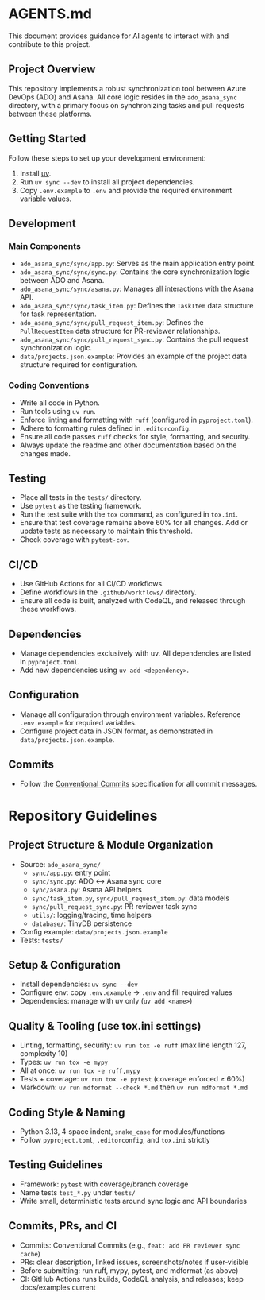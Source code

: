 # AGENTS.md

This document provides guidance for AI agents to interact with and contribute to this project.

## Project Overview

This repository implements a robust synchronization tool between Azure DevOps (ADO) and Asana. All core logic resides in the `ado_asana_sync` directory, with a primary focus on synchronizing tasks and pull requests between these platforms.

## Getting Started

Follow these steps to set up your development environment:

1. Install [uv](https://docs.astral.sh/uv/).
1. Run `uv sync --dev` to install all project dependencies.
1. Copy `.env.example` to `.env` and provide the required environment variable values.

## Development

### Main Components

- `ado_asana_sync/sync/app.py`: Serves as the main application entry point.
- `ado_asana_sync/sync/sync.py`: Contains the core synchronization logic between ADO and Asana.
- `ado_asana_sync/sync/asana.py`: Manages all interactions with the Asana API.
- `ado_asana_sync/sync/task_item.py`: Defines the `TaskItem` data structure for task representation.
- `ado_asana_sync/sync/pull_request_item.py`: Defines the `PullRequestItem` data structure for PR-reviewer relationships.
- `ado_asana_sync/sync/pull_request_sync.py`: Contains the pull request synchronization logic.
- `data/projects.json.example`: Provides an example of the project data structure required for configuration.

### Coding Conventions

- Write all code in Python.
- Run tools using `uv run`.
- Enforce linting and formatting with `ruff` (configured in `pyproject.toml`).
- Adhere to formatting rules defined in `.editorconfig`.
- Ensure all code passes `ruff` checks for style, formatting, and security.
- Always update the readme and other documentation based on the changes made.

## Testing

- Place all tests in the `tests/` directory.
- Use `pytest` as the testing framework.
- Run the test suite with the `tox` command, as configured in `tox.ini`.
- Ensure that test coverage remains above 60% for all changes. Add or update tests as necessary to maintain this threshold.
- Check coverage with `pytest-cov`.

## CI/CD

- Use GitHub Actions for all CI/CD workflows.
- Define workflows in the `.github/workflows/` directory.
- Ensure all code is built, analyzed with CodeQL, and released through these workflows.

## Dependencies

- Manage dependencies exclusively with uv. All dependencies are listed in `pyproject.toml`.
- Add new dependencies using `uv add <dependency>`.

## Configuration

- Manage all configuration through environment variables. Reference `.env.example` for required variables.
- Configure project data in JSON format, as demonstrated in `data/projects.json.example`.

## Commits

- Follow the [Conventional Commits](https://www.conventionalcommits.org/) specification for all commit messages.
# Repository Guidelines

## Project Structure & Module Organization

- Source: `ado_asana_sync/`
  - `sync/app.py`: entry point
  - `sync/sync.py`: ADO ↔ Asana sync core
  - `sync/asana.py`: Asana API helpers
  - `sync/task_item.py`, `sync/pull_request_item.py`: data models
  - `sync/pull_request_sync.py`: PR reviewer task sync
  - `utils/`: logging/tracing, time helpers
  - `database/`: TinyDB persistence
- Config example: `data/projects.json.example`
- Tests: `tests/`

## Setup & Configuration

- Install dependencies: `uv sync --dev`
- Configure env: copy `.env.example` → `.env` and fill required values
- Dependencies: manage with uv only (`uv add <name>`)

## Quality & Tooling (use tox.ini settings)

- Linting, formatting, security: `uv run tox -e ruff` (max line length 127, complexity 10)
- Types: `uv run tox -e mypy`
- All at once: `uv run tox -e ruff,mypy`
- Tests + coverage: `uv run tox -e pytest` (coverage enforced ≥ 60%)
- Markdown: `uv run mdformat --check *.md` then `uv run mdformat *.md`

## Coding Style & Naming

- Python 3.13, 4‑space indent, `snake_case` for modules/functions
- Follow `pyproject.toml`, `.editorconfig`, and `tox.ini` strictly

## Testing Guidelines

- Framework: `pytest` with coverage/branch coverage
- Name tests `test_*.py` under `tests/`
- Write small, deterministic tests around sync logic and API boundaries

## Commits, PRs, and CI

- Commits: Conventional Commits (e.g., `feat: add PR reviewer sync cache`)
- PRs: clear description, linked issues, screenshots/notes if user‑visible
- Before submitting: run ruff, mypy, pytest, and mdformat (as above)
- CI: GitHub Actions runs builds, CodeQL analysis, and releases; keep docs/examples current

